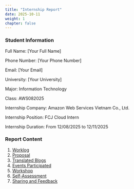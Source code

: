 ```yaml
---
title: "Internship Report"
date: 2025-10-11
weight: 1 
chapter: false
---
```


### Student Information

Full Name: [Your Full Name]

Phone Number: [Your Phone Number]

Email: [Your Email]

University: [Your University]

Major: Information Technology

Class: AWS082025

Internship Company: Amazon Web Services Vietnam Co., Ltd.

Internship Position: FCJ Cloud Intern

Internship Duration: From 12/08/2025 to 12/11/2025

### Report Content

1. [Worklog](/1-worklog/)
2. [Proposal](/2-proposal/)
3. [Translated Blogs](/3-translated-blogs/)
4. [Events Participated](/4-event-participated/)
5. [Workshop](/5-workshop/)
6. [Self-Assessment](/6-self-assessment/)
7. [Sharing and Feedback](/7-sharing-and-feedback/)
